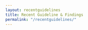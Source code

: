 ```yaml
---
layout: recentguidelines
title: Recent Guideline & Findings
permalink: "/recentguidelines/"
---
```

